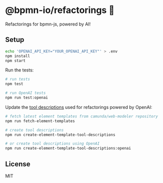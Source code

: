# @bpmn-io/refactorings 👷

Refactorings for bpmn-js, powered by AI!

## Setup

```bash
echo 'OPENAI_API_KEY="YOUR_OPENAI_API_KEY"' > .env
npm install
npm start
```

Run the tests:

```bash
# run tests
npm test

# run OpenAI tests
npm run test:openai
```

Update the [tool descriptions](https://platform.openai.com/docs/api-reference/assistants/createAssistant#assistants-createassistant-tools) used for refactorings powered by OpenAI:

```bash
# fetch latest element templates from camunda/web-modeler repository
npm run fetch-element-templates

# create tool descriptions
npm run create-element-template-tool-descriptions

# or create tool descriptions using OpenAI
npm run create-element-template-tool-descriptions:openai
```

## License

MIT